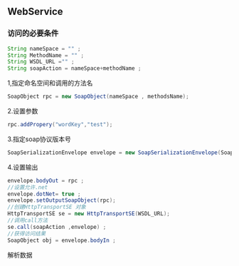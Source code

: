 
## WebService 

### 访问的必要条件

```java
String nameSpace = "" ;
String MethodName = "" ;
String WSDL_URL ="" ;
String soapAction = nameSpace+methodName ;
```

1,指定命名空间和调用的方法名
```java
SoapObject rpc = new SoapObject(nameSpace , methodsName);
```

2.设置参数

```java
rpc.addPropery("wordKey","test");
```
     
3.指定soap协议版本号

```java
SoapSerializationEnvelope envelope = new SoapSerializationEnvelope(SoapEnvelope.VER11);
```

4.设置输出

```java
envelope.bodyOut = rpc ;
//设置允许.net
envelope.dotNet= true ;
envelope.setOutputSoapObject(rpc);
//创建HttpTransportSE 对象
HttpTransportSE se = new HttpTransportSE(WSDL_URL); 
//调用call方法
se.call(soapAction ,envelope) ;
//获得访问结果
SoapObject obj = envelope.bodyIn ;
```

解析数据
